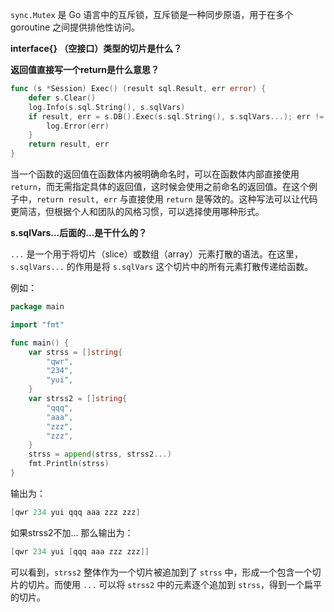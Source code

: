 `sync.Mutex` 是 Go 语言中的互斥锁，互斥锁是一种同步原语，用于在多个 goroutine 之间提供排他性访问。



**interface{} （空接口）类型的切片是什么？**



**返回值直接写一个return是什么意思？**

```go
func (s *Session) Exec() (result sql.Result, err error) {
    defer s.Clear()
    log.Info(s.sql.String(), s.sqlVars)
    if result, err = s.DB().Exec(s.sql.String(), s.sqlVars...); err != nil {
        log.Error(err)
    }
    return result, err
}

```

当一个函数的返回值在函数体内被明确命名时，可以在函数体内部直接使用 `return`，而无需指定具体的返回值，这时候会使用之前命名的返回值。在这个例子中，`return result, err` 与直接使用 `return` 是等效的。这种写法可以让代码更简洁，但根据个人和团队的风格习惯，可以选择使用哪种形式。



**s.sqlVars...后面的...是干什么的？**

`...` 是一个用于将切片（slice）或数组（array）元素打散的语法。在这里，`s.sqlVars...` 的作用是将 `s.sqlVars` 这个切片中的所有元素打散传递给函数。

例如：

```go
package main

import "fmt"

func main() {
    var strss = []string{
        "qwr",
        "234",
        "yui",
    }
    var strss2 = []string{
        "qqq",
        "aaa",
        "zzz",
        "zzz",
    }
    strss = append(strss, strss2...)
    fmt.Println(strss)
}

```

输出为：

```go
[qwr 234 yui qqq aaa zzz zzz]
```

如果strss2不加...
那么输出为：

```go
[qwr 234 yui [qqq aaa zzz zzz]]
```

可以看到，`strss2` 整体作为一个切片被追加到了 `strss` 中，形成一个包含一个切片的切片。而使用 `...` 可以将 `strss2` 中的元素逐个追加到 `strss`，得到一个扁平的切片。
